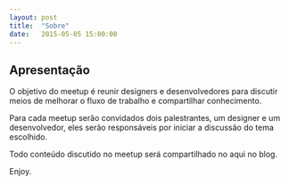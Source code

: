 ```yaml
---
layout: post
title:  "Sobre"
date:   2015-05-05 15:00:00
---
```


## Apresentação

O objetivo do meetup é reunir designers e desenvolvedores para discutir meios de melhorar o fluxo de trabalho e compartilhar conhecimento.

Para cada meetup serão convidados dois palestrantes, um designer e um desenvolvedor, eles serão responsáveis por iniciar a discussão do tema escolhido.

Todo conteúdo discutido no meetup será compartilhado no aqui no blog.

Enjoy.




